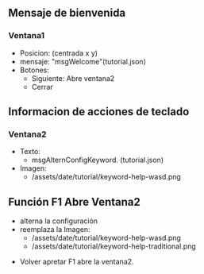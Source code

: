 ## Mensaje de bienvenida
### Ventana1 
*	Posicion: (centrada x y) 
*	mensaje: "msgWelcome"(tutorial.json)
* 	Botones:
	* Siguiente: Abre ventana2
	* Cerrar

## Informacion de acciones de teclado
### Ventana2
*	Texto:
	*	msgAlternConfigKeyword. (tutorial.json)
* Imagen:
	* /assets/date/tutorial/keyword-help-wasd.png

## Función F1 Abre Ventana2
*	alterna la configuración
*	reemplaza la Imagen:
	* /assets/date/tutorial/keyword-help-wasd.png
	*	 /assets/date/tutorial/keyword-help-traditional.png
- Volver apretar F1 abre la ventana2.


